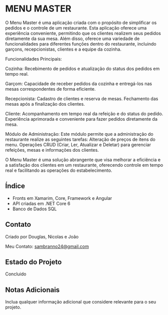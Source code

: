 # MENU MASTER

O Menu Master é uma aplicação criada com o propósito de simplificar os pedidos e o controle de um restaurante. 
Esta aplicação oferece uma experiência conveniente, permitindo que os clientes realizem seus pedidos diretamente da sua mesa. 
Além disso, oferece uma variedade de funcionalidades para diferentes funções dentro do restaurante, incluindo garçons, recepcionistas, clientes e a equipe da cozinha.

Funcionalidades Principais:

Cozinha: Recebimento de pedidos e atualização do status dos pedidos em tempo real.

Garçom: Capacidade de receber pedidos da cozinha e entregá-los nas mesas correspondentes de forma eficiente.

Recepcionista: Cadastro de clientes e reserva de mesas. Fechamento das mesas após a finalização dos clientes.

Cliente: Acompanhamento em tempo real da refeição e do status do pedido. Experiência aprimorada e conveniente para fazer pedidos diretamente da mesa.

Módulo de Administração: Este módulo permite que a administração do restaurante realize as seguintes tarefas:
Alteração de preços de itens do menu.
Operações CRUD (Criar, Ler, Atualizar e Deletar) para gerenciar refeições, mesas e informações dos clientes.

O Menu Master é uma solução abrangente que visa melhorar a eficiência e a satisfação dos clientes em um restaurante, oferecendo controle em tempo real e facilitando as operações do estabelecimento.


## Índice

- Fronts em Xamarim, Core, Framework e Angular
- API criadas em .NET Core 6
- Banco de Dados SQL

## Contato

Criado por Douglas, Nicolas e João

Meu Contato:
sambranno24@gmail.com 

## Estado do Projeto

Concluido

## Notas Adicionais

Inclua qualquer informação adicional que considere relevante para o seu projeto.

